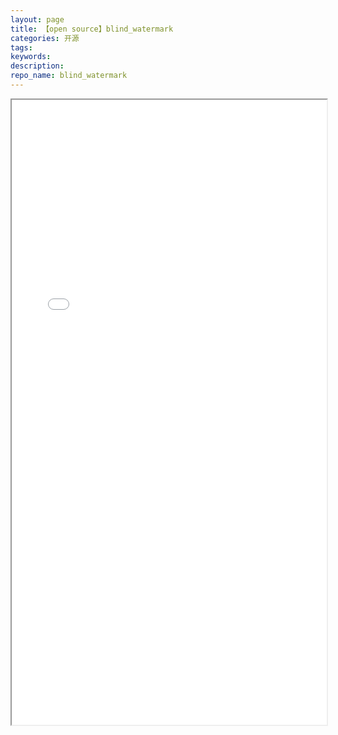 ```yaml
---
layout: page
title: 【open source】blind_watermark
categories: 开源
tags:
keywords:
description:
repo_name: blind_watermark
---
```




<iframe src="/blind_watermark/#/en/" width="100%" height="1000em" marginwidth="10%"></iframe>
